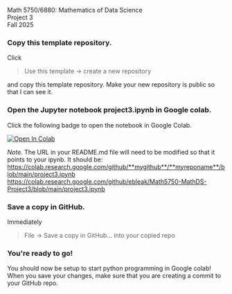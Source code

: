 Math 5750/6880: Mathematics of Data Science  
Project 3  
Fall 2025

### Copy this template repository.

Click  
> Use this template → create a new repository 

and copy this template repository. Make your new repository is public so that I can see it.  


### Open the Jupyter notebook project3.ipynb in Google colab.
Click the following badge to open the notebook in Google Colab. 

[![Open In Colab](https://colab.research.google.com/assets/colab-badge.svg)](
https://colab.research.google.com/github/ebleak/Math5750-MathDS-Project3/blob/main/project3.ipynb)

*Note.* The URL in your README.md file will need to be modified so that it points to your ipynb. It should be:  
https://colab.research.google.com/github/**mygithub**/**myreponame**/blob/main/project3.ipynb
https://colab.research.google.com/github/ebleak/Math5750-MathDS-Project3/blob/main/project3.ipynb


### Save a copy in GitHub.
Immediately 
> File → Save a copy in GitHub… into your copied repo



### You're ready to go! 
You should now be setup to start python programming in Google colab! When you save your changes, make sure that you are creating a commit to your GitHub repo. 

